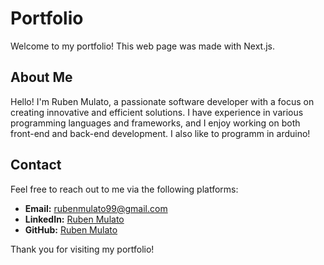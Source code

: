 # Portfolio

Welcome to my portfolio! This web page was made with Next.js.

## About Me

Hello! I'm Ruben Mulato, a passionate software developer with a focus on creating innovative and efficient solutions. I have experience in various programming languages and frameworks, and I enjoy working on both front-end and back-end development. I also like to programm in arduino!

## Contact

Feel free to reach out to me via the following platforms:

- **Email:** [rubenmulato99@gmail.com](mailto:rubenmulato99@gmail.com)
- **LinkedIn:** [Ruben Mulato](https://www.linkedin.com/in/rubenmulato99/)
- **GitHub:** [Ruben Mulato](https://github.com/Viper5niper)

Thank you for visiting my portfolio!